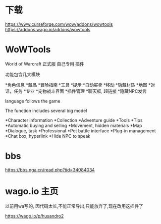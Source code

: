 # 下载
https://www.curseforge.com/wow/addons/wowtools
https://addons.wago.io/addons/wowtools

# WoWTools
World of Warcraft 正式服 自己专用 插件

功能包含几大模块

*角色信息 *藏品 *冒险指南 *工具 *提示 *自动买卖 *移动 *隐藏材质 *地图 *对话，任务 *专业 *宠物战斗界面 *插件管理  *聊天框, 超链接 *隐藏NPC发言

language follows the game

The function includes several big model
    
*Character information *Collection *Adventure guide *Tools *Tips *Automatic buying and selling *Movement, hidden materials *Map *Dialogue, task *Professional *Pet battle interface *Plug-in management *Chat box, hyperlink *Hide NPC to speak

# bbs
https://bbs.nga.cn/read.php?tid=34084034

# wago.io 主页

以前用wa写的, 因代码太长,不能正常导出,只能放弃了,现在改用这插件了

https://wago.io/p/husandro2
